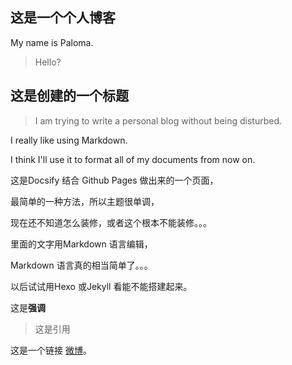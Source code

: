 ## 这是一个个人博客
My name is Paloma.

>Hello?

## 这是创建的一个标题
>I am trying to write a personal blog without being disturbed. 

I really like using Markdown.

I think I'll use it to format all of my documents from now on.

这是Docsify 结合 Github Pages 做出来的一个页面，

最简单的一种方法，所以主题很单调，

现在还不知道怎么装修，或者这个根本不能装修。。。

里面的文字用Markdown 语言编辑，

Markdown 语言真的相当简单了。。。

以后试试用Hexo 或Jekyll 看能不能搭建起来。

这是**强调**

>这是引用

这是一个链接 [微博](https://weibo.com/u/7447583298/home?wvr=5)。
